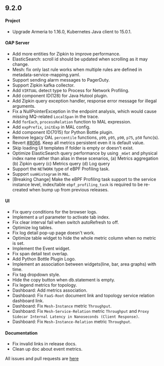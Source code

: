 ## 9.2.0

#### Project

* Upgrade Armeria to 1.16.0, Kubernetes Java client to 15.0.1.

#### OAP Server

* Add more entities for Zipkin to improve performance.
* ElasticSearch: scroll id should be updated when scrolling as it may change.
* Mesh: fix only last rule works when multiple rules are defined in metadata-service-mapping.yaml.
* Support sending alarm messages to PagerDuty.
* Support Zipkin kafka collector.
* Add `VIRTUAL` detect type to Process for Network Profiling.
* Add component ID(128) for Java Hutool plugin.
* Add Zipkin query exception handler, response error message for illegal arguments.
* Fix a NullPointerException in the endpoint analysis, which would cause missing MQ-related `LocalSpan` in the trace.
* Add `forEach`, `processRelation` function to MAL expression.
* Add `expPrefix`, `initExp` in MAL config.
* Add component ID(7015) for Python Bottle plugin.
* Remove legacy OAL `percentile` functions, `p99`, `p95`, `p90`, `p75`, `p50` func(s).
* Revert [#8066](https://github.com/apache/skywalking/pull/8066). Keep all metrics persistent even it is default value.
* Skip loading UI templates if folder is empty or doesn't exist.
* Optimize ElasticSearch query performance by using `_mGet` and physical index name rather than alias in these scenarios,  (a) Metrics aggregation (b) Zipkin query (c) Metrics query (d) Log query
* Support the `NETWORK` type of eBPF Profiling task.
* Support `sumHistogram` in `MAL`.
* [Breaking Change] Make the eBPF Profiling task support to the service instance level, index/table `ebpf_profiling_task` is required to be re-created when bump up from previous releases.

#### UI

* Fix query conditions for the browser logs.
* Implement a url parameter to activate tab index.
* Fix clear interval fail when switch autoRefresh to off.
* Optimize log tables.
* Fix log detail pop-up page doesn't work.
* Optimize table widget to hide the whole metric column when no metric is set.
* Implement the Event widget.
* Fix span detail text overlap.
* Add Python Bottle Plugin Logo.
* Implement an association between widgets(line, bar, area graphs) with time.
* Fix tag dropdown style.
* Hide the copy button when db.statement is empty.
* Fix legend metrics for topology.
* Dashboard: Add metrics association.
* Dashboard: Fix `FaaS-Root` document link and topology service relation dashboard link.
* Dashboard: Fix `Mesh-Instance` metric `Throughput`.
* Dashboard: Fix `Mesh-Service-Relation` metric `Throughput` and `Proxy Sidecar Internal Latency in Nanoseconds (Client Response)`.
* Dashboard: Fix `Mesh-Instance-Relation` metric `Throughput`.

#### Documentation

* Fix invalid links in release docs.
* Clean up doc about event metrics.

All issues and pull requests are [here](https://github.com/apache/skywalking/milestone/136?closed=1)

